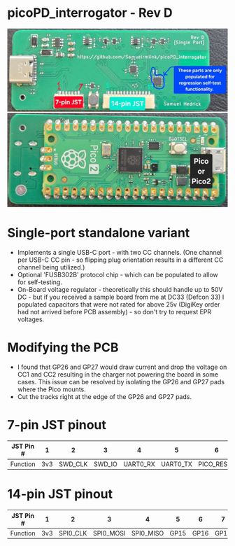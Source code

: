# picoPD_interrogator - Rev D
![pcb_front](./assets/RevD_Front.jpg)
![pcb_back](./assets/RevD_Back.jpg)

# Single-port standalone variant
- Implements a single USB-C port - with two CC channels. (One channel per USB-C CC pin - so flipping plug orientation results in a different CC channel being utilized.)
- Optional 'FUSB302B' protocol chip - which can be populated to allow for self-testing. 
- On-Board voltage regulator - theoretically this should handle up to 50V DC - but if you received a sample board from me at DC33 (Defcon 33) I populated capacitors that were not rated for above 25v (DigiKey order had not arrived before PCB assembly) - so don't try to request EPR voltages. 

# Modifying the PCB
- I found that GP26 and GP27 would draw current and drop the voltage on CC1 and CC2 resulting in the charger not powering the board in some cases. This issue can be resolved by isolating the GP26 and GP27 pads where the Pico mounts. 
- Cut the tracks right at the edge of the GP26 and GP27 pads.

# 7-pin JST pinout
| JST Pin # | 1   | 2       | 3      | 4        | 5        | 6          | 7   |
| --------- | --- | ------- | ------ | -------- | -------- | ---------- | --- |
| Function  | 3v3 | SWD_CLK | SWD_IO | UART0_RX | UART0_TX | PICO_RESET | GND |

# 14-pin JST pinout
| JST Pin # | 1   | 2        | 3         | 4         | 5    | 6    | 7    | 8    | 9    | 10  | 11  | 12       | 13      | 14  |
| --------- | --- | -------- | --------- | --------- | ---- | ---- | ---- | ---- | ---- | --- | --- | -------- | ------- | --- |
| Function  | 3v3 | SPI0_CLK | SPI0_MOSI | SPI0_MISO | GP15 | GP16 | GP17 | GP18 | GP19 | SDA | SCL | TCPC_INT | GP28_A2 | GND |

